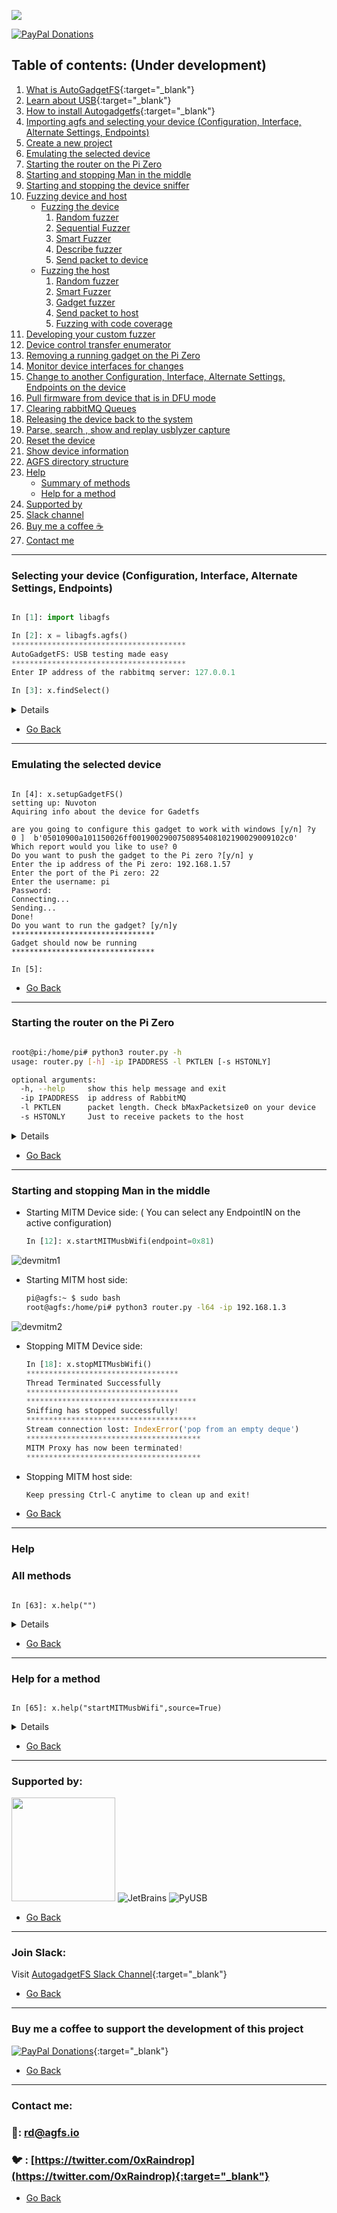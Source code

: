 ![](https://github.com/ehabhussein/AutoGadgetFS/raw/master/screenshots/agfslogos.png)

[![PayPal Donations](https://img.shields.io/static/v1?logo=Donate&label=Donate&message=To%20support%20the%20development%20of%20AGFS&color=blue)](https://www.paypal.me/autogadgetfs)

<a name="autogadgetfs-tutorial"/>

## Table of contents: (Under development)
1. [What is AutoGadgetFS](https://agfs.io/){:target="_blank"}
1. [Learn about USB](https://www.beyondlogic.org/usbnutshell/usb1.shtml){:target="_blank"}
1. [How to install Autogadgetfs](https://agfs.io/#Installation){:target="_blank"}
1. [Importing agfs and selecting your device (Configuration, Interface, Alternate Settings, Endpoints)](#selecting-your-device)
1. [Create a new project](#newp)
1. [Emulating the selected device](#Emulating-the-selected-device)
1. [Starting the router on the Pi Zero](#Starting-the-router-on-the-Pi-Zero)
1. [Starting and stopping Man in the middle](#Mitm)
1. [Starting and stopping the device sniffer](#devsniff)
1. [Fuzzing device and host](#Fuzzing)
	- [Fuzzing the device](#Devfuzz)
		1. [Random fuzzer](#Device-random-fuzzer)
		1. [Sequential Fuzzer](#Device-sequential-fuzzer)
		1. [Smart Fuzzer](#Device-smart-fuzz)
		1. [Describe fuzzer](#Describe-fuzzer)
		1. [Send packet to device](#senddev)
	- [Fuzzing the host](#Hostfuzz)
		1. [Random fuzzer](#Host-random-fuzzer)
		1. [Smart Fuzzer](#Host-smart-fuzzer)
		1. [Gadget fuzzer](#Host-gadget-fuzzer)
		1. [Send packet to host](#sendhst)
		1. [Fuzzing with code coverage](#codecov)
1. [Developing your custom fuzzer](#cusfuzz)
1. [Device control transfer enumerator](#Control-Transfer-Enumerator)
1. [Removing a running gadget on the Pi Zero](#rgadget)
1. [Monitor device interfaces for changes](#monint)
1. [Change to another Configuration, Interface, Alternate Settings, Endpoints on the device](#chgint)
1. [Pull firmware from device that is in DFU mode](#dfu)
1. [Clearing rabbitMQ Queues](#qclear)
1. [Releasing the device back to the system](#release)
1. [Parse, search , show and replay usblyzer capture](#usblyzer)
1. [Reset the device](#reset)
1. [Show device information](#devinfo)
1. [AGFS directory structure](#struct)
1. [Help](#Help)
	- [Summary of methods](#All-methods)
	- [Help for a method](#Method-help)
1. [Supported by](#Support)
1. [Slack channel](#Slack)
1. [Buy me a coffee ☕️](#Donate)
1. [Contact me](#Contact)

---

<a name="selecting-your-device"/>

### Selecting your device (Configuration, Interface, Alternate Settings, Endpoints)

```python

In [1]: import libagfs                                                         

In [2]: x = libagfs.agfs()                                                                                                                                                                    
***************************************
AutoGadgetFS: USB testing made easy
***************************************
Enter IP address of the rabbitmq server: 127.0.0.1

In [3]: x.findSelect()
```
<details>

```python
Give your project a name?!: Nuc220DevKit
0 : Realtek:33107:3034
1 : Generic:1041:3034
2 : Linux 5.6.0-kali1-amd64 xhci-hcd:3:7531
3 : Linux 5.6.0-kali1-amd64 xhci-hcd:2:7531
4 : VIA Labs, Inc.:2071:8457
5 : Linux 5.6.0-kali1-amd64 xhci-hcd:3:7531
6 : None:257:6720
7 : Generic:21521:3034
8 : None:57506:1161
9 : CN09357GLOG008CLA8P2A01:26403:3141
10 : SINO WEALTH:4102:9610
11 : Nuvoton:20764:1046
12 : VIA Technologies Inc.         :258:8457
13 : Logitech:50475:1133
14 : VIA Labs, Inc.:10263:8457
15 : Linux 5.6.0-kali1-amd64 xhci-hcd:2:7531
---> Select a device: 11
DEVICE ID 0416:511c on Bus 001 Address 047 =================
 bLength                :   0x12 (18 bytes)
 bDescriptorType        :    0x1 Device
 bcdUSB                 :  0x110 USB 1.1
 bDeviceClass           :    0x0 Specified at interface
 bDeviceSubClass        :    0x0
 bDeviceProtocol        :    0x0
 bMaxPacketSize0        :   0x40 (64 bytes)
 idVendor               : 0x0416
 idProduct              : 0x511c
 bcdDevice              :  0x100 Device 1.0
 iManufacturer          :    0x1 Nuvoton
 iProduct               :    0x2 Nu-Link
 iSerialNumber          :    0x0 
 bNumConfigurations     :    0x1
  CONFIGURATION 1: 100 mA ==================================
   bLength              :    0x9 (9 bytes)
   bDescriptorType      :    0x2 Configuration
   wTotalLength         :   0x40 (64 bytes)
   bNumInterfaces       :    0x2
   bConfigurationValue  :    0x1
   iConfiguration       :    0x0 
   bmAttributes         :   0x80 Bus Powered
   bMaxPower            :   0x32 (100 mA)
    INTERFACE 0: Human Interface Device ====================
     bLength            :    0x9 (9 bytes)
     bDescriptorType    :    0x4 Interface
     bInterfaceNumber   :    0x0
     bAlternateSetting  :    0x0
     bNumEndpoints      :    0x2
     bInterfaceClass    :    0x3 Human Interface Device
     bInterfaceSubClass :    0x0
     bInterfaceProtocol :    0x0
     iInterface         :    0x0 
      ENDPOINT 0x81: Interrupt IN ==========================
       bLength          :    0x7 (7 bytes)
       bDescriptorType  :    0x5 Endpoint
       bEndpointAddress :   0x81 IN
       bmAttributes     :    0x3 Interrupt
       wMaxPacketSize   :   0x40 (64 bytes)
       bInterval        :    0x1
      ENDPOINT 0x2: Interrupt OUT ==========================
       bLength          :    0x7 (7 bytes)
       bDescriptorType  :    0x5 Endpoint
       bEndpointAddress :    0x2 OUT
       bmAttributes     :    0x3 Interrupt
       wMaxPacketSize   :   0x40 (64 bytes)
       bInterval        :    0x1
    INTERFACE 1: CDC Data ==================================
     bLength            :    0x9 (9 bytes)
     bDescriptorType    :    0x4 Interface
     bInterfaceNumber   :    0x1
     bAlternateSetting  :    0x0
     bNumEndpoints      :    0x2
     bInterfaceClass    :    0xa CDC Data
     bInterfaceSubClass :    0x0
     bInterfaceProtocol :    0x0
     iInterface         :    0x0 
      ENDPOINT 0x83: Bulk IN ===============================
       bLength          :    0x7 (7 bytes)
       bDescriptorType  :    0x5 Endpoint
       bEndpointAddress :   0x83 IN
       bmAttributes     :    0x2 Bulk
       wMaxPacketSize   :   0x40 (64 bytes)
       bInterval        :    0x0
      ENDPOINT 0x4: Bulk OUT ===============================
       bLength          :    0x7 (7 bytes)
       bDescriptorType  :    0x5 Endpoint
       bEndpointAddress :    0x4 OUT
       bmAttributes     :    0x2 Bulk
       wMaxPacketSize   :   0x40 (64 bytes)
       bInterval        :    0x0
        
do you want to detach the device from it's current system driver: [y/n] y
Disabling Interfaces on configuration: 1
Disabling interfaces :
	2
Disabled interface: 0
[-] Kernel driver detached
Configuration Value: 1

	Interface number: 0,Alternate Setting: 0

		Endpoint Address: 0x81

		Endpoint Address: 0x2

	Interface number: 1,Alternate Setting: 0

		Endpoint Address: 0x83

		Endpoint Address: 0x4

Do you want to reset the device? [y/n]: n
which Configuration would you like to use: 1
which Interface would you like to use: 0
which Alternate setting would you like to use: 0
which Endpoint IN would you like to use: 0x81
which Endpoint OUT would you like to use: 0x2
Checking if device supports DFU mode based on USB DFU R1.1

********************************

This Device isnt in DFU mode

********************************

Do you want to claim the device interface: [y/n] y
Checking HID report retrieval

b'05010900a101150026ff0019002900750895408102190029009102c0'
.........ÿ.....u...........À
Do you want to save this device's information?[y/n]y
setting up: Nuvoton
Creating backup of device

- Done: Device settings copied to file.

In [4]:

```
</details> 

- [Go Back](#autogadgetfs-tutorial)

---

<a name="Emulating-the-selected-device"/>

### Emulating the selected device

```python3

In [4]: x.setupGadgetFS()                                                                                                                                                                     
setting up: Nuvoton
Aquiring info about the device for Gadetfs

are you going to configure this gadget to work with windows [y/n] ?y
0 ]  b'05010900a101150026ff0019002900750895408102190029009102c0'
Which report would you like to use? 0
Do you want to push the gadget to the Pi zero ?[y/n] y
Enter the ip address of the Pi zero: 192.168.1.57
Enter the port of the Pi zero: 22
Enter the username: pi
Password: 
Connecting...
Sending...
Done!
Do you want to run the gadget? [y/n]y
********************************
Gadget should now be running
********************************

In [5]:  

```

- [Go Back](#autogadgetfs-tutorial)

---

<a name="Starting-the-router-on-the-Pi-Zero"/>

### Starting the router on the Pi Zero

```bash

root@pi:/home/pi# python3 router.py -h
usage: router.py [-h] -ip IPADDRESS -l PKTLEN [-s HSTONLY]

optional arguments:
  -h, --help     show this help message and exit
  -ip IPADDRESS  ip address of RabbitMQ
  -l PKTLEN      packet length. Check bMaxPacketsize0 on your device
  -s HSTONLY     Just to receive packets to the host

```

<details>

```bash

root@pi:/home/pi# python3 router.py -l64 -ip 192.168.1.3

```

</details>

- [Go Back](#autogadgetfs-tutorial)

---

<a name="Mitm"/>

### Starting and stopping Man in the middle

* Starting MITM Device side: ( You can select any EndpointIN on the active configuration)

	```python
	In [12]: x.startMITMusbWifi(endpoint=0x81)                              
	```

![devmitm1](https://github.com/ehabhussein/AutoGadgetFS-tutorial/raw/master/agfstutscreens/devmitm1.png)
    

* Starting MITM host side:

	```bash
	pi@agfs:~ $ sudo bash
	root@agfs:/home/pi# python3 router.py -l64 -ip 192.168.1.3
	```

![devmitm2](https://github.com/ehabhussein/AutoGadgetFS-tutorial/raw/master/agfstutscreens/devmitm2H.png)


* Stopping MITM Device side:
	
	```python
	In [18]: x.stopMITMusbWifi()                                   
	**********************************
	Thread Terminated Successfully
	**********************************
	**************************************
	Sniffing has stopped successfully!
	**************************************
	Stream connection lost: IndexError('pop from an empty deque')
	***************************************
	MITM Proxy has now been terminated!
	*************************************** 
	```

* Stopping MITM host side:
	
	```bash
	Keep pressing Ctrl-C anytime to clean up and exit!
	```

- [Go Back](#autogadgetfs-tutorial)

---

### Help

### All methods

```python3

In [63]: x.help("")

```

<details>

```python

Currently supported methods:
________________________________________________________________________________
Method               ||-->Description
________________________________________________________________________________
MITMproxy            ||-->This method creates a connection to the RabbitMQ and listen on received messages on the todev queue
________________________________________________________________________________
MITMproxyRQueues     ||-->This method reads from the queue todev and sends the request to the device its self.
________________________________________________________________________________
SmartFuzz            ||-->This method is generates packets based on what it has learned from a sniff from either the host or the device
________________________________________________________________________________
chgIntrfs            ||-->This method allows you to change and select another interface
________________________________________________________________________________
clearqueues          ||-->this method clears all the queues on the rabbitMQ queues that are set up
________________________________________________________________________________
clonedev             ||-->This method does not need any parameters it only saves a backup of the device incase you need to share it or use it later.
________________________________________________________________________________
createctrltrsnfDB    ||-->creates a SQLite database containing values that were enumerated from control transfer enumeration
________________________________________________________________________________
createdb             ||-->create the sqlite table and columns from usblyzer captures
________________________________________________________________________________
decodePacketAscii    ||-->This method decodes packet bytes back to Ascii
________________________________________________________________________________
describeFuzz         ||-->This method allows you to describe a packet and select which bytes will be fuzzed
________________________________________________________________________________
devDfuDump           ||-->This method allows you to pull firmware from a device in DFU mode
________________________________________________________________________________
devEnumCtrltrnsf     ||-->This method enumerates all possible combinations of a control transfer request
________________________________________________________________________________
devReset             ||-->This method Resets the device
________________________________________________________________________________
devWrite             ||-->To use this with a method you would write make sure to run the startSniffReadThread(self,endpoint=None, pts=None, queue=None,channel=None)
________________________________________________________________________________
devctrltrnsf         ||-->This method allows you to send ctrl transfer requests to the target device
________________________________________________________________________________
deviceInfo           ||-->gets the complete info only for any usb connected to the host
________________________________________________________________________________
deviceInterfaces     ||-->get all interfaces and endpoints on the device
________________________________________________________________________________
devrandfuzz          ||-->this method allows you to create fixed or random size packets created using urandom
________________________________________________________________________________
devseqfuzz           ||-->This method allows you to create sequential incremented packets and send them to the device
________________________________________________________________________________
findSelect           ||-->This method enumerates all USB devices connected and allows you to select it as a target device as well as its endpoints
________________________________________________________________________________
help                 ||-->AutogadgetFS Help method
________________________________________________________________________________
hostwrite            ||-->This method writes packets to the host either targeting a software or a driver in control of the device
________________________________________________________________________________
hstrandfuzz          ||-->this method allows you to create fixed or random size packets created using urandom and send them to the host queue
________________________________________________________________________________
monInterfaceChng     ||-->Method in charge of monitoring interfaces for changes this is called from def startMonInterfaceChng(self)
________________________________________________________________________________
newProject           ||-->creates a new project name if you were testing something else
________________________________________________________________________________
releasedev           ||-->releases the device and re-attaches the kernel driver
________________________________________________________________________________
removeGadget         ||-->This method removes the gadget from the raspberryPI
________________________________________________________________________________
replaymsgs           ||-->This method searches the USBLyzer parsed database and give you the option replay a message or all messages from host to device
________________________________________________________________________________
searchmsgs           ||-->This method allows you to search and select all messages for a pattern which were saved from a USBlyzer database creation
________________________________________________________________________________
setupGadgetFS        ||-->setup variables for gadgetFS : Linux Only, on Raspberry Pi Zero best option
________________________________________________________________________________
showMessage          ||-->shows messages if error or warn or info
________________________________________________________________________________
sniffdevice          ||-->read the communication between the device to hosts
________________________________________________________________________________
startMITMusbWifi     ||-->Starts a thread to monitor the USB target Device
________________________________________________________________________________
startMonInterfaceChng||-->This method Allows you to monitor a device every 10 seconds in case it suddenly changes its interface configuration.
________________________________________________________________________________
startQueuewrite      ||-->initiates a connection to the queue to communicate with the host
________________________________________________________________________________
startSniffReadThread ||-->This is a thread to continuously read the replies from the device and dependent on what you pass to the method either pts or queue
________________________________________________________________________________
stopMITMusbWifi      ||-->Stops the man in the middle thread between the host and the device
________________________________________________________________________________
stopMonInterfaceChang||-->Stops the interface monitor thread
________________________________________________________________________________
stopQueuewrite       ||-->stop the thread incharge of communicating with the host machine
________________________________________________________________________________
stopSniffing         ||-->Kills the sniffing thread strted by startSniffReadThread()
________________________________________________________________________________
usblyzerparse        ||-->This method will parse your xml exported from usblyzer and then import them into a database
________________________________________________________________________________


```

</details>

- [Go Back](#autogadgetfs-tutorial)

---


### Help for a method

```python3

In [65]: x.help("startMITMusbWifi",source=True)

```

<details>

```python

****
[+]Help for startMITMusbWifi Method:
[-]Signature: startMITMusbWifi(self, endpoint=None, savefile=None, genpkts=0)


[+]startMITMusbWifi Help:
Starts a thread to monitor the USB target Device
:param endpoint: the OUT endpoint of the device most probably self.epout which is from the device to the PC
:param savefile: if you would like the packets from the host to be saved to a binary file
:param: genpkts: save packets from device to file
:return: None

[+]Source code of method startMITMusbWifi:
    def startMITMusbWifi(self,endpoint=None,savefile=None,genpkts=0):
        """ Starts a thread to monitor the USB target Device
        :param endpoint: the OUT endpoint of the device most probably self.epout which is from the device to the PC
        :param savefile: if you would like the packets from the host to be saved to a binary file
        :param: genpkts: save packets from device to file
        :return: None
        """
        if savefile:
            self.savefile = 1
        self.killthread = 0
        self.nlpthresh = 0
        self.startMITMProxyThread = threading.Thread(target=self.MITMproxy, args=(endpoint,savefile,genpkts,))
        self.startMITMProxyThread.start()

****

```

</details>

- [Go Back](#autogadgetfs-tutorial)

---

<a name="Support"/>

### Supported by:

<img src="https://scontent.faly3-2.fna.fbcdn.net/v/t1.0-9/fr/cp0/e15/q65/44079817_10157132509822841_8000883082938810368_n.jpg?_nc_cat=111&_nc_sid=dd9801&efg=eyJpIjoidCJ9&_nc_oc=AQmV77vp4H7E5CLwRCvKIPBIb9mRcD6LUSD48vYLH-cjd5wwxVvv5p-S8CwHBBYQr9I&_nc_ht=scontent.faly3-2.fna&_nc_tp=14&oh=d1653eaad921c8faf36beecbf242dcf8&oe=5F02FEF9" width="166" height="166"> ![JetBrains](https://github.com/ehabhussein/AutoGadgetFS/raw/master/screenshots/JetBrains.png) ![PyUSB](https://github.com/ehabhussein/AutoGadgetFS/raw/master/screenshots/pyusb.png)

- [Go Back](#autogadgetfs-tutorial)

---

<a name="Slack"/>

### Join Slack:

Visit [AutogadgetFS Slack Channel](https://join.slack.com/t/autogadgetfs/shared_invite/zt-emgcv3ol-unG_axHmSQlk~5GcBddhlQ){:target="_blank"}


- [Go Back](#autogadgetfs-tutorial)

---

<a name="Donate"/>

### Buy me a coffee to support the development of this project

[![PayPal Donations](https://img.shields.io/static/v1?logo=Donate&label=Donate&message=To%20support%20the%20development%20of%20AGFS&color=blue)](https://www.paypal.me/autogadgetfs){:target="_blank"}

- [Go Back](#autogadgetfs-tutorial)

---

<a name="Contact"/>

### Contact me:

### 📧: <rd@agfs.io>

### 🐦 : [https://twitter.com/0xRaindrop](https://twitter.com/0xRaindrop){:target="_blank"}

- [Go Back](#autogadgetfs-tutorial)
